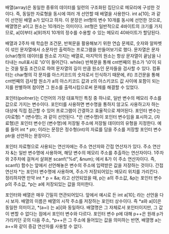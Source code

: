 배열(array)은 동일한 종류의 데이터를 일련의 구조화된 집단으로 메모리에 구성한 것이다. 즉, 동일한 자료형을 동시에 여러 개 선언할 때 배열을 사용한다. int a[10]; 과 같이 선언된 배열 a가 있다고 하자. 이 문장은 int형의 변수 10개를 동시에 선언한 것으로, 배열명은 a이고 원소는 10개라는 의미이다. int형은 일반적으로 4바이트의 크기를 가지므로, a[0]부터 a[9]까지 10개의 정수를 수용할 수 있는 메모리 40바이트가 할당된다.

배열과 2주차 때 학습한 조건문, 반복문을 활용해보기 위한 연습 문제로, 숫자와 알파벳이 섞인 문자열에서 소문자만 출력하는 프로그램을 만들어보기로 했다. 문자열은 문자(char)형의 데이터를 원소로 가지는 배열로, 마지막의 원소는 항상 문자열이 끝남을 나타내는 null표시로 ‘\0’이 들어간다. while() 반복문을 통해 cnt번째의 원소가 ‘\0’이 되는 것을 탈출 조건으로 하여 문자열의 길이 만큼 원소인 문자들을 검사할 수 있다. 컴퓨터는 char형의 각 문자를 아스키코드의 숫자로서 인식하기 때문에, if() 조건문을 통해 cnt번째의 검사할 원소가 a의 아스키코드 값과 z의 아스키코드 값 사이에 포함이 되는지를 판별하여 참이면 그 원소를 출력시킴으로써 문제를 해결할 수 있었다.

포인터(poitner)는 C언어의 가장 대표적인 특징 중 하나로, 일반 변수의 메모리 주소를 값으로 가지는 변수이다. 포인터를 사용하면 변수명을 통하지 않고도 사용하고자 하는 대상에 직접 접근할 수 있어 프로그램이 간결하고 효율적으로 제어된다. 포인터 변수는 (자료형) * (변수명); 과 같이 선언된다. *은 (변수명)이 포인터 변수임을 표시하고, (자료형)은 포인터 변수인 (변수명)에 저장될 주소에 저장될 데이터의 유형을 지정한다. 예를 들어 int * ptr; 이라는 문장은 정수형(int)의 자료를 담을 주소를 저장할 포인터 변수 ptr을 선언하는 문장이다. 

포인터 자료형으로 사용되는 연산자에는 주소 연산자와 간접 연산자가 있다. 주소 연산자 &는 일반 변수명에 사용하며, 해당 변수의 메모리 주소를 추출하는 연산자이다. 1주차와 2주차에 걸쳐서 살펴본 scanf(“%d”, &num); 에서 &가 이 주소 연산자이다. 즉, scanf() 함수는 앞에서 선언해놓은 변수의 주소에 입력받은 값을 저장하는 것이다. 간접 연산자 *는 포인터 변수명에 사용하며, 주소가 저장되어있는 메모리 위치를 가리킨다. 정리하자면 만약 int * p = &a; 라고 선언되었을 때, p는 a의 주소값, &p는 포인터 변수 p의 주소값, *p는 a에 저장되있는 값을 의미한다.

포인터와 배열은 매우 긴밀히 연관되어있다. 앞에서 예시로 든 int a[10]; 라는 선언을 다시 보자. 배열의 이름은 배열의 시작 주소를 저장하는 포인터 상수이다. 즉 *a와 a[0]은 동일한 의미이고, *(a+i) 는 a[i]와 동일하다. 배열명은 그 자체로서 포인터이지만, 그 값이 변할 수 없다는 점에서 포인터 변수와 다르다. 포인터 변수 p에 대해 p++은 원래 p가 가리키던 곳의 다음 주소, *p++은 그 주소에 들어있는 값을 의미하는 반면, 배열명 a는 a++와 같이 증감 연산자를 사용할 수 없다.
